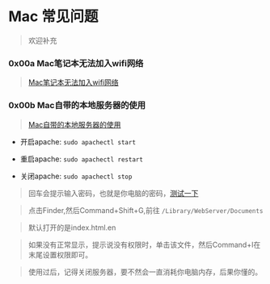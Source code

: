 # Mac 常见问题
> 欢迎补充

### 0x00a Mac笔记本无法加入wifi网络
> [Mac笔记本无法加入wifi网络](https://www.zhihu.com/question/20026105)

### 0x00b Mac自带的本地服务器的使用
> [Mac自带的本地服务器的使用](Mac自带的本地服务器的使用)

- 开启apache:  ```sudo apachectl start```

- 重启apache:  ```sudo apachectl restart```

- 关闭apache:  ```sudo apachectl stop```

> 回车会提示输入密码，也就是你电脑的密码，[测试一下](http://127.0.0.1/)

> 点击Finder,然后Command+Shift+G,前往
 	```/Library/WebServer/Documents```
 	
 	
> 默认打开的是index.html.en


> 如果没有正常显示，提示说没有权限时，单击该文件，然后Command+I在末尾设置权限即可。


> 使用过后，记得关闭服务器，要不然会一直消耗你电脑内存，后果你懂的。

